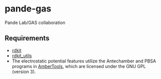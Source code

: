 pande-gas
=========

Pande Lab/GAS collaboration

Requirements
------------
* [rdkit](http://www.rdkit.org/docs/Install.html)
* [rdkit_utils](https://github.com/skearnes/rdkit-utils.git)
* The electrostatic potential features utilize the
  Antechamber and PBSA programs in
  [AmberTools](http://ambermd.org/#AmberTools), which are licensed under
  the GNU GPL (version 3).
